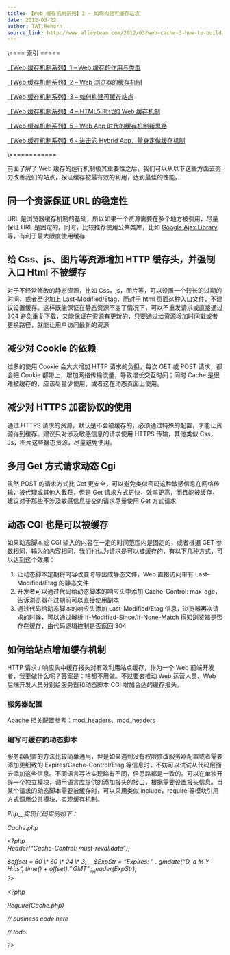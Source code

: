 ```yaml
---
title: 【Web 缓存机制系列】3 – 如何构建可缓存站点
date: 2012-03-22
author: TAT.Rehorn
source_link: http://www.alloyteam.com/2012/03/web-cache-3-how-to-build-cacheable-website/
---
```


<!-- {% raw %} - for jekyll -->

\\==== 索引 =====

[【Web 缓存机制系列】1 – Web 缓存的作用与类型](http://alloyteam.com/2012/03/web-cache-1-web-cache-overview/)

[【Web 缓存机制系列】2 – Web 浏览器的缓存机制](http://alloyteam.com/2012/03/web-cache-2-browser-cache/) 

[【Web 缓存机制系列】3 – 如何构建可缓存站点](http://alloyteam.com/2012/03/web-cache-3-how-to-build-cacheable-website/)

[【Web 缓存机制系列】4 – HTML5 时代的 Web 缓存机制](http://alloyteam.com/2012/03/web-cache-4-html5-web-cache/)

[【Web 缓存机制系列】5 – Web App 时代的缓存机制新思路](http://alloyteam.com/2012/03/web-cache-5-web-app-cache/)

[【Web 缓存机制系列】6 - 进击的 Hybrid App，量身定做缓存机制](http://www.alloyteam.com/2013/12/web-cache-6-hybrid-app-tailored-cache/)

\\============

前面了解了 Web 缓存的运行机制极其重要性之后，我们可以从以下这些方面去努力改善我们的站点，保证缓存被最有效的利用，达到最佳的性能。

## 同一个资源保证 URL 的稳定性

URL 是浏览器缓存机制的基础，所以如果一个资源需要在多个地方被引用，尽量保证 URL 是固定的。同时，比较推荐使用公共类库，比如 [Google Ajax Library](http://code.google.com/apis/libraries/ "Google Ajax Lab") 等，有利于最大限度使用缓存

## 给 Css、js、图片等资源增加 HTTP 缓存头，并强制入口 Html 不被缓存

对于不经常修改的静态资源，比如 Css，js，图片等，可以设置一个较长的过期的时间，或者至少加上 Last-Modified/Etag，而对于 html 页面这种入口文件，不建议设置缓存。这样既能保证在静态资源不变了情况下，可以不重发请求或直接通过 304 避免重复下载，又能保证在资源有更新的，只要通过给资源增加时间戳或者更换路径，就能让用户访问最新的资源  

## 减少对 Cookie 的依赖

过多的使用 Cookie 会大大增加 HTTP 请求的负担，每次 GET 或 POST 请求，都会把 Cookie 都带上，增加网络传输流量，导致增长交互时间；同时 Cache 是很难被缓存的，应该尽量少使用，或者这在动态页面上使用。

## 减少对 HTTPS 加密协议的使用

通过 HTTPS 请求的资源，默认是不会被缓存的，必须通过特殊的配置，才能让资源得到缓存。建议只对涉及敏感信息的请求使用 HTTPS 传输，其他类似 Css，Js，图片这些静态资源，尽量避免使用。

## 多用 Get 方式请求动态 Cgi

虽然 POST 的请求方式比 Get 更安全，可以避免类似密码这种敏感信息在网络传输，被代理或其他人截获，但是 Get 请求方式更快，效率更高，而且能被缓存，建议对于那些不涉及敏感信息提交的请求尽量使用 Get 方式请求

## 动态 CGI 也是可以被缓存

如果动态脚本或 CGI 输入的内容在一定的时间范围内是固定的，或者根据 GET 参数相同，输入的内容相同，我们也认为请求是可以被缓存的，有以下几种方式，可以达到这个效果：

1.  让动态脚本定期将内容改变时导出成静态文件，Web 直接访问带有 Last-Modified/Etag 的静态文件
2.  开发者可以通过代码给动态脚本的响应头中添加 Cache-Control: max-age，告诉浏览器在过期前可以直接使用副本
3.  通过代码给动态脚本的响应头添加 Last-Modified/Etag 信息，浏览器再次请求的时候，可以通过解析 If-Modified-Since/If-None-Match 得知浏览器是否存在缓存，由代码逻辑控制是否返回 304

## 如何给站点增加缓存机制

HTTP 请求 / 响应头中缓存报头对有效利用站点缓存，作为一个 Web 前端开发者，我要做什么呢？答案是：啥都不用做。不过要去推动 Web 运营人员、Web 后端开发人员分别给服务器和动态脚本 CGI 增加合适的缓存报头。

### 服务器配置

Apache 相关配置参考：[mod_headers](http://httpd.apache.org/docs/2.0/mod/mod_expires.html)、[mod_headers](http://httpd.apache.org/docs/2.0/mod/mod_headers.html)

### 编写可缓存的动态脚本

服务器配置的方法比较简单通用，但是如果遇到没有权限修改服务器配置或者需要添加更细致的 Expires/Cache-Control/Etag 等信息时，不妨可以试试从代码层面去添加这些信息。不同语言写法实现略有不同，但思路都是一致的。可以在单独开辟一个独立模块，调用语言库提供的添加报头的接口，根据需要设置报头信息。当某个请求的动态脚本需要被缓存时，可以采用类似 include，require 等模块引用方式调用公共模块，实现缓存机制。

_Php\_\_实现代码实例如下：_

_Cache.php_

_&lt;?php_  
_Header(“Cache-Control: must-revalidate”);_

_$offset = 60 \* 60 \* 24 \* 3;_  
_$ExpStr = “Expires: ” . gmdate(“D, d M Y H:i:s”, time() + $offset) . ” GMT”;_  
_Header($ExpStr);_  
_?>_

_&lt;?php_

_Require(Cache.php)_

_// business code here_

_// todo_

_?>_

<!-- {% endraw %} - for jekyll -->